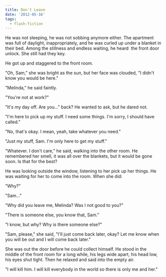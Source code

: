 ```yaml
---
title: Don't Leave
date: '2012-05-16'
tags:
  - flash-fiction
---
```


He was not sleeping, he was not sobbing anymore either. The apartment was full
of daylight, inappropriately, and he was curled up under a blanket in their bed.
Among the stillness and endless waiting, he heard  the front door unlock. She
still had they key.

<!-- truncate -->

He got up and staggered to the front room.

"Oh, Sam," she was bright as the sun, but her face was clouded, "I didn't know
you would be here."

"Melinda," he said faintly.

"You're not at work?"

"It's my day off. Are you..." back? He wanted to ask, but he dared not.

"I'm here to pick up my stuff. I need some things. I'm sorry, I should have
called."

"No, that's okay. I mean, yeah, take whatever you need."

"Just my stuff, Sam. I'm only here to get my stuff."

"Whatever. I don't care," he said, walking into the other room. He remembered
her smell, it was all over the blankets, but it would be gone soon. Is that for
the best?

He was looking outside the window, listening to her pick up her things. He was
waiting for her to come into the room. When she did:

"Why?"

"Sam..."

"Why did you leave me, Melinda? Was I not good to you?"

"There is someone else, you know that, Sam."

"I know, but why? Why is there someone else?"

"Sam, please," she said, "I'll just come back later, okay? Let me know when you
will be out and I will come back later."

She was out the door before he could collect himself. He stood in the middle of
the front room for a long while, his legs wide apart, his head low, his eyes
shut tight. Then he relaxed and said into the empty air.

"I will kill him. I will kill everybody in the world so there is only me and
her."
